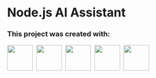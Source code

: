 # Node.js AI Assistant



### This project was created with:
<div>
  <img src="https://cdn.jsdelivr.net/gh/devicons/devicon@latest/icons/bun/bun-original.svg" width="60px" height="60px"/>&nbsp;
  <img src="https://cdn.jsdelivr.net/gh/devicons/devicon@latest/icons/typescript/typescript-original.svg" width="60px" height="60px"/>&nbsp;
  <img src="https://upload.wikimedia.org/wikipedia/commons/5/51/LangChain_logo.svg" width="60px" height="60px"/>&nbsp;
  <img src="https://www.cdnlogo.com/logos/o/38/openai.svg" width="60px" height="60px"/>&nbsp;
  <img src="https://cdn.jsdelivr.net/gh/devicons/devicon@latest/icons/supabase/supabase-original.svg" width="60px" height="60px"/>&nbsp;
</div>
